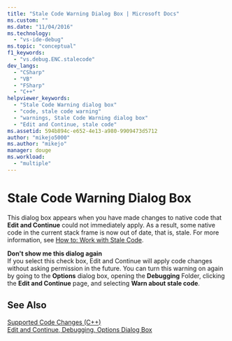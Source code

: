 ```yaml
---
title: "Stale Code Warning Dialog Box | Microsoft Docs"
ms.custom: ""
ms.date: "11/04/2016"
ms.technology: 
  - "vs-ide-debug"
ms.topic: "conceptual"
f1_keywords: 
  - "vs.debug.ENC.stalecode"
dev_langs: 
  - "CSharp"
  - "VB"
  - "FSharp"
  - "C++"
helpviewer_keywords: 
  - "Stale Code Warning dialog box"
  - "code, stale code warning"
  - "warnings, Stale Code Warning dialog box"
  - "Edit and Continue, stale code"
ms.assetid: 594b894c-e652-4e13-a980-9909473d5712
author: "mikejo5000"
ms.author: "mikejo"
manager: douge
ms.workload: 
  - "multiple"
---
```

# Stale Code Warning Dialog Box
This dialog box appears when you have made changes to native code that **Edit and Continue** could not immediately apply. As a result, some native code in the current stack frame is now out of date, that is, stale. For more information, see [How to: Work with Stale Code](http://msdn.microsoft.com/en-us/c7536e95-66a6-44a0-995d-3fe5035250b4).  
  
 **Don't show me this dialog again**  
 If you select this check box, Edit and Continue will apply code changes without asking permission in the future. You can turn this warning on again by going to the **Options** dialog box, opening the **Debugging** Folder, clicking the **Edit and Continue** page, and selecting **Warn about stale code**.  
  
## See Also  
 [Supported Code Changes (C++)](../debugger/supported-code-changes-cpp.md)   
 [Edit and Continue, Debugging, Options Dialog Box](http://msdn.microsoft.com/Library/009d225f-ef65-463f-a146-e4c518f86103)